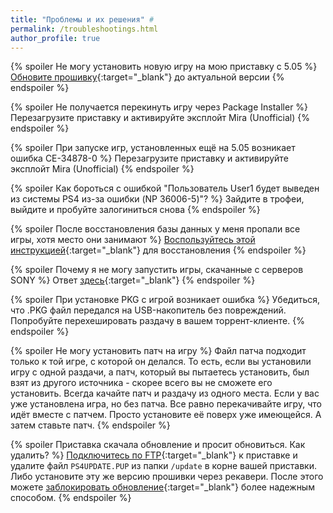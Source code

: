 ```yaml
---
title: "Проблемы и их решения" #
permalink: /troubleshootings.html
author_profile: true
---
```


{% spoiler Не могу установить новую игру на мою приставку с 5.05 %}
[Обновите прошивку](usb-aupdate){:target="_blank"} до актуальной версии
{% endspoiler %}

{% spoiler Не получается перекинуть игру через Package Installer %}
Перезагрузите приставку и активируйте эксплойт Mira (Unofficial)
{% endspoiler %}

{% spoiler При запуске игр, установленных ещё на 5.05 возникает ошибка CE-34878-0 %}
Перезагрузите приставку и активируйте эксплойт Mira (Unofficial)
{% endspoiler %}

{% spoiler Как бороться с ошибкой "Пользователь User1 будет выведен из системы PS4 из-за ошибки (NP 36006-5)"? %}
Зайдите в трофеи, выйдите и пробуйте залогиниться снова
{% endspoiler %}

{% spoiler После восстановления базы данных у меня пропали все игры, хотя место они занимают %}
[Воспользуйтесь этой инструкцией](https://4pda.to/forum/index.php?s=&showtopic=885825&view=findpost&p=76994684){:target="_blank"} для восстановления 
{% endspoiler %}

{% spoiler Почему я не могу запустить игры, скачанные с серверов SONY %}
Ответ [здесь](https://vk.com/@jbplaystation-chto-zhe-vse-taki-luchshe-hen-vs-mira-vs-henmira){:target="_blank"}
{% endspoiler %}

{% spoiler При установке PKG с игрой возникает ошибка %}
Убедиться, что .PKG файл передался на USB-накопитель без повреждений. Попробуйте перехешировать раздачу в вашем торрент-клиенте. 
{% endspoiler %}

{% spoiler Не могу установить патч на игру %}
Файл патча подходит только к той игре, с которой он делался. То есть, если вы установили игру с одной раздачи, а патч, который вы пытаетесь установить, был взят из другого источника - скорее всего вы не сможете его установить. Всегда качайте патч и раздачу из одного места. Если у вас уже установлена игра, но без патча. Все равно перекачивайте игру, что идёт вместе с патчем. Просто установите её поверх уже имеющейся. А затем ставьте патч.
{% endspoiler %}

{% spoiler Приставка скачала обновление и просит обновиться. Как удалить? %}
[Подключитесь по FTP](ftp){:target="_blank"} к приставке и удалите файл `PS4UPDATE.PUP` из папки `/update` в корне вашей приставки. Либо установите эту же версию прошивки через рекавери. После этого можете [заблокировать обновление](start-hen#%D1%87%D0%B0%D1%81%D1%82%D1%8C-ii---%D0%B1%D0%BB%D0%BE%D0%BA%D0%B8%D1%80%D0%BE%D0%B2%D0%B0%D0%BD%D0%B8%D0%B5-%D0%BE%D0%B1%D0%BD%D0%BE%D0%B2%D0%BB%D0%B5%D0%BD%D0%B8%D1%8F){:target="_blank"} более надежным способом.
{% endspoiler %}